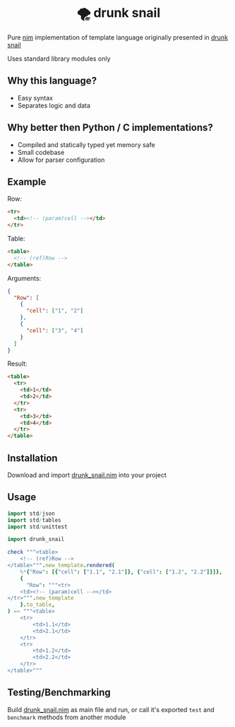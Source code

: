 <h1 align="center">🌪️ drunk snail</h1>

Pure [nim](https://nim-lang.org/) implementation of template language originally presented in [drunk snail](https://codeberg.org/mentalblood/drunk_snail)

Uses standard library modules only

## Why this language?

- Easy syntax
- Separates logic and data

## Why better then Python / C implementations?

- Compiled and statically typed yet memory safe
- Small codebase
- Allow for parser configuration

## Example

Row:

```html
<tr>
  <td><!-- (param)cell --></td>
</tr>
```

Table:

```html
<table>
  <!-- (ref)Row -->
</table>
```

Arguments:

```json
{
  "Row": [
    {
      "cell": ["1", "2"]
    },
    {
      "cell": ["3", "4"]
    }
  ]
}
```

Result:

```html
<table>
  <tr>
    <td>1</td>
    <td>2</td>
  </tr>
  <tr>
    <td>3</td>
    <td>4</td>
  </tr>
</table>
```

## Installation

Download and import [drunk_snail.nim](https://codeberg.org/mentalblood/drunk_snail.nim/src/branch/main/drunk_snail.nim) into your project

## Usage

```nim
import std/json
import std/tables
import std/unittest

import drunk_snail

check """<table>
    <!-- (ref)Row -->
</table>""".new_template.rendered(
    %*{"Row": [{"cell": ["1.1", "2.1"]}, {"cell": ["1.2", "2.2"]}]},
    {
      "Row": """<tr>
    <td><!-- (param)cell --></td>
</tr>""".new_template
    }.to_table,
) == """<table>
    <tr>
        <td>1.1</td>
        <td>2.1</td>
    </tr>
    <tr>
        <td>1.2</td>
        <td>2.2</td>
    </tr>
</table>"""
```

## Testing/Benchmarking

Build [drunk_snail.nim](https://codeberg.org/mentalblood/drunk_snail.nim/src/branch/main/drunk_snail.nim) as main file and run, or call it's exported `test` and `benchmark` methods from another module
